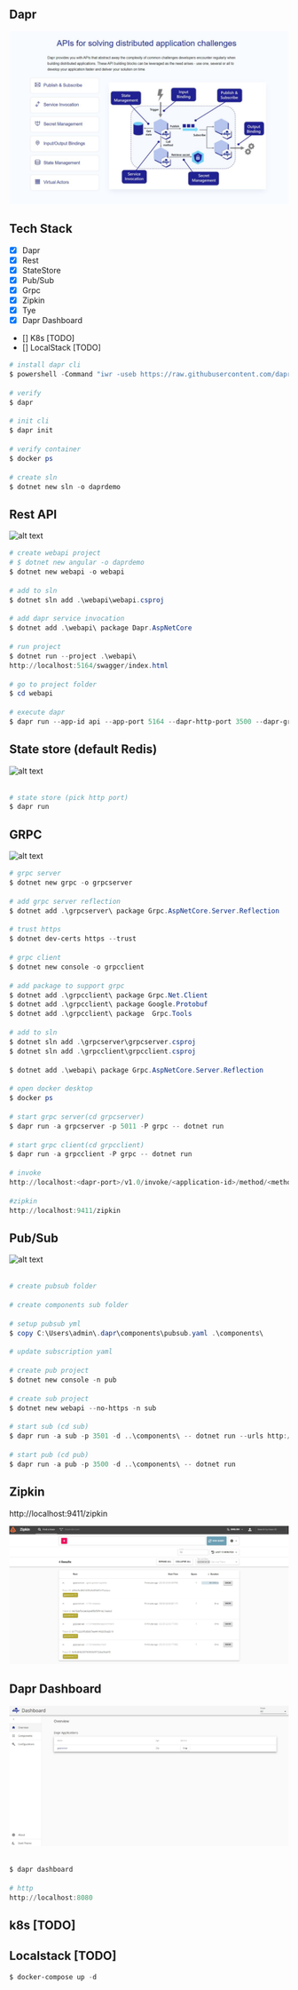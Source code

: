 ## Dapr

![alt text](./doc/dapr.JPG)

## Tech Stack

- [x] Dapr
- [x] Rest
- [x] StateStore
- [x] Pub/Sub
- [x] Grpc
- [x] Zipkin
- [x] Tye
- [x] Dapr Dashboard
- [] K8s [TODO]
- [] LocalStack [TODO]

```powershell
# install dapr cli
$ powershell -Command "iwr -useb https://raw.githubusercontent.com/dapr/cli/master/install/install.ps1 | iex"

# verify
$ dapr

# init cli
$ dapr init

# verify container
$ docker ps

# create sln
$ dotnet new sln -o daprdemo
```

## Rest API

![alt text](./doc/dapr-restapi-demo.gif)

```powershell
# create webapi project
# $ dotnet new angular -o daprdemo
$ dotnet new webapi -o webapi

# add to sln
$ dotnet sln add .\webapi\webapi.csproj

# add dapr service invocation
$ dotnet add .\webapi\ package Dapr.AspNetCore

# run project
$ dotnet run --project .\webapi\
http://localhost:5164/swagger/index.html

# go to project folder
$ cd webapi

# execute dapr
$ dapr run --app-id api --app-port 5164 --dapr-http-port 3500 --dapr-grpc-port 3501 -- dotnet run

```

## State store (default Redis)

![alt text](./doc/dapr-statestore-demo.gif)

```powershell

# state store (pick http port)
$ dapr run

```

## GRPC

![alt text](./doc/dapr-grpc-demo.gif)

```powershell
# grpc server
$ dotnet new grpc -o grpcserver

# add grpc server reflection
$ dotnet add .\grpcserver\ package Grpc.AspNetCore.Server.Reflection

# trust https
$ dotnet dev-certs https --trust

# grpc client
$ dotnet new console -o grpcclient

# add package to support grpc
$ dotnet add .\grpcclient\ package Grpc.Net.Client
$ dotnet add .\grpcclient\ package Google.Protobuf
$ dotnet add .\grpcclient\ package  Grpc.Tools

# add to sln
$ dotnet sln add .\grpcserver\grpcserver.csproj
$ dotnet sln add .\grpcclient\grpcclient.csproj

$ dotnet add .\webapi\ package Grpc.AspNetCore.Server.Reflection

# open docker desktop
$ docker ps

# start grpc server(cd grpcserver)
$ dapr run -a grpcserver -p 5011 -P grpc -- dotnet run

# start grpc client(cd grpcclient)
$ dapr run -a grpcclient -P grpc -- dotnet run

# invoke
http://localhost:<dapr-port>/v1.0/invoke/<application-id>/method/<method-name>

#zipkin
http://localhost:9411/zipkin

```

## Pub/Sub

![alt text](./doc/dapr-pubsub-demo.gif)

```powershell

# create pubsub folder

# create components sub folder

# setup pubsub yml
$ copy C:\Users\admin\.dapr\components\pubsub.yaml .\components\

# update subscription yaml

# create pub project
$ dotnet new console -n pub

# create sub project
$ dotnet new webapi --no-https -n sub

# start sub (cd sub)
$ dapr run -a sub -p 3501 -d ..\components\ -- dotnet run --urls http://*:3501

# start pub (cd pub)
$ dapr run -a pub -p 3500 -d ..\components\ -- dotnet run
```

## Zipkin

http://localhost:9411/zipkin

![alt text](./doc/zipkin.JPG)

## Dapr Dashboard

![alt text](./doc/dashboard.JPG)

```powershell

$ dapr dashboard

# http
http://localhost:8080

```

## k8s [TODO]

## Localstack [TODO]

```powershell
$ docker-compose up -d
```
